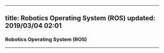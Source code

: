
---
title: Robotics Operating System (ROS)
updated: 2019/03/04 02:01
---

### Robotics Operating System (ROS)
---

